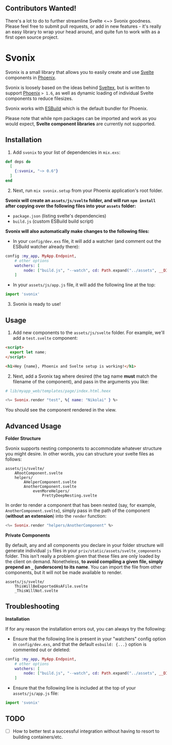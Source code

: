 ## Contributors Wanted!

There's a lot to do to further streamline Svelte <~> Svonix goodness. Please feel free to submit pull requests, or add in new features - it's really an easy library to wrap your head around, and quite fun to work with as a first open source project.

# Svonix

Svonix is a small library that allows you to easily create and use [Svelte](https://svelte.dev/) components in [Phoenix](https://www.phoenixframework.org/).

Svonix is loosely based on the ideas behind [Sveltex](https://github.com/virkillz/sveltex), but is written to support [Phoenix](https://www.phoenixframework.org/) `> 1.6`, as well as dynamic loading of individual Svelte components to reduce filesizes.

Svonix works with [ESBuild](https://esbuild.github.io/) which is the default bundler for Phoenix.

Please note that while npm packages can be imported and work as you would expect, **Svelte component libraries** are currently not supported.

## Installation

1. Add `svonix` to your list of dependencies in `mix.exs`:

```elixir
def deps do
  [
    {:svonix, "~> 0.6"}
  ]
end
```

2. Next, run `mix svonix.setup` from your Phoenix application's root folder. 

**Svonix will create an `assets/js/svelte` folder, and will run `npm install` after copying over the following files into your `assets` folder:**
- `package.json` (listing svelte's dependencies)
- `build.js` (custom ESBuild build script)

**Svonix will also automatically make changes to the following files:**
- In your `config/dev.exs` file, it will add a watcher (and comment out the ESBuild watcher already there):

```elixir
config :my_app, MyApp.Endpoint,
    # other options
    watchers: [
        node: ["build.js", "--watch", cd: Path.expand("../assets", __DIR__)],
    ]
```

- In your `assets/js/app.js` file, it will add the following line at the top:

```javascript
import 'svonix'
```

3. Svonix is ready to use! 

## Usage

1. Add new components to the `assets/js/svelte` folder. For example, we'll add a `test.svelte` component:
```html
<script>
  export let name;
</script>

<h1>Hey {name}, Phoenix and Svelte setup is working!</h1>
```

2. Next, add a Svonix tag where desired (the tag name **must** match the filename of the component), and pass in the arguments you like:
```elixir
# lib/myapp_web/templates/page/index.html.heex

<%= Svonix.render "test", %{ name: "Nikolai" } %>
```

You should see the component rendered in the view.

## Advanced Usage

**Folder Structure**

Svonix supports nesting components to accommodate whatever structure you might desire. In other words, you can structure your svelte files as follows:

```
assets/js/svelte/
    ARootComponent.svelte
    helpers/
        AHelperComponent.svelte
        AnotherComponent.svelte
            evenMoreHelpers/
                PrettyDeepNesting.svelte
```

In order to render a component that has been nested (say, for example, `AnotherComponent.svelte`), simply pass in the path of the component (**without an extension**) into the `render` function:

```Elixir
<%= Svonix.render "helpers/AnotherComponent" %>
```

**Private Components**

By default, any and all components you declare in your folder structure will generate individual `js` files in your `priv/static/assets/svelte_components` folder. This isn't really a problem given that these files are only loaded by the client on demand. Nonetheless, **to avoid compiling a given file, simply prepend an `_` (underscore) to its name**. You can import the file from other components, but it will not be made available to render.

```
assets/js/svelte/
    ThisWillBeExportedAsAFile.svelte
    _ThisWillNot.svelte
```

## Troubleshooting

**Installation**

If for any reason the installation errors out, you can always try the following:

- Ensure that the following line is present in your "watchers" config option in `config/dev.exs`, and that the default `esbuild: {...}` option is commented out or deleted:

```elixir
config :my_app, MyApp.Endpoint,
    # other options
    watchers: [
        node: ["build.js", "--watch", cd: Path.expand("../assets", __DIR__)],
    ]
```

- Ensure that the following line is included at the top of your `assets/js/app.js` file:

```javascript
import 'svonix'
```

## TODO

- [ ] How to better test a successful integration without having to resort to building containers/etc.
